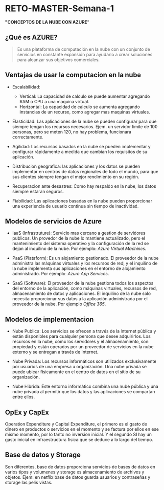 ﻿# RETO-MASTER-Semana-1

**"CONCEPTOS DE LA NUBE CON AZURE"**

## **¿Qué es AZURE?**
> Es una plataforma de computación en la nube con un conjunto de servicios en constante expansión para ayudarlo a crear soluciones para alcanzar sus objetivos comerciales. 

## **Ventajas de usar la computacion en la nube**

- Escalabilidad:
  - Vertical: La capacidad de calculo se puede aumentar agregando RAM o CPU a una maquina virtual. 
  - Horizontal: La capacidad de calculo se aumenta agregando instancias de un recurso, como agregar mas maquinas virtuales.

- Elasticidad:
Las aplicaciones de la nube se pueden configurar para que siempre tengan los recursos necesarios. Ejem. un servidor limite de 100 personas, pero se meten 120, no hay problema, funcionara correctamente.

- Agilidad:
Los recursos basados en la nube se pueden implementar y configurar rápidamente a medida que cambian los requisitos de su aplicación.

- Distribucion geografica:
las aplicaciones y los datos se pueden implementar en centros de datos regionales de todo el mundo, para que sus clientes siempre tengan el mejor rendimiento en su región.

- Recuperacion ante desastres:
Como hay respaldo en la nube, los datos siempre estaran seguros.

- Fiabilidad:
Las aplicaciones basadas en la nube pueden proporcionar una experiencia de usuario continua sin tiempo de inactividad.

## **Modelos de servicios de Azure**

- IaaS (Infrastruture): Servicio mas cercano a gestion de servidores publicos. Un provedor de la nube lo mantiene actualizado, pero el mantenimiento del sistema operativo y la configuración de la red se dejan al inquilino de la nube. 
Por ejemplo: *Azure Virtual Machines*.

- PaaS (Plataform): Es un alojamiento gestionado. El proveedor de la nube administra las máquinas virtuales y los recursos de red, y el inquilino de la nube implementa sus aplicaciones en el entorno de alojamiento administrado. Por ejemplo: *Azure App Services*. 

- SaaS (Software): El proveedor de la nube gestiona todos los aspectos del entorno de la aplicación, como máquinas virtuales, recursos de red, almacenamiento de datos y aplicaciones. El inquilino de la nube solo necesita proporcionar sus datos a la aplicación administrada por el proveedor de la nube. Por ejemplo *Office 365*.

## **Modelos de implementacion**

- Nube Publica: Los servicios se ofrecen a través de la Internet pública y están disponibles para cualquier persona que desee adquirirlos. Los recursos en la nube, como los servidores y el almacenamiento, son propiedad y están operados por un proveedor de servicios en la nube externo y se entregan a través de Internet.

- Nube Privada: Los recursos informáticos son utilizados exclusivamente por usuarios de una empresa u organización. Una nube privada se puede ubicar físicamente en el centro de datos en el sitio de su organización. 

- Nube Hibrida: Este entorno informático combina una nube pública y una nube privada al permitir que los datos y las aplicaciones se compartan entre ellos.

## **OpEx y CapEx**

Operation Expenditure y Capital Expenditure, el primero es el gasto de dinero en productos o servicios en el momento y se factura por ellos en ese mismo momento, por lo tanto no inversion inicial. Y el segundo SI hay un gasto inicial en infraestructura fisica que se deduce a lo largo del tiempo.

## **Base de datos y Storage**

Son diferentes, base de datos proporciona servicios de bases de datos en varios tipos y volumenes y storage es almacenamiento de archivos y objetos. Ejem: en netflix base de datos guarda usuarios y contraseñas y storage las pelis vistas.
